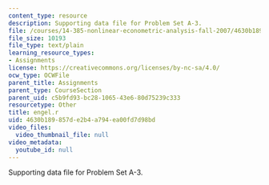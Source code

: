 ```yaml
---
content_type: resource
description: Supporting data file for Problem Set A-3.
file: /courses/14-385-nonlinear-econometric-analysis-fall-2007/4630b189857de2b4a794ea00fd7d98bd_engel.r
file_size: 10193
file_type: text/plain
learning_resource_types:
- Assignments
license: https://creativecommons.org/licenses/by-nc-sa/4.0/
ocw_type: OCWFile
parent_title: Assignments
parent_type: CourseSection
parent_uid: c5b9fd93-bc28-1065-43e6-80d75239c333
resourcetype: Other
title: engel.r
uid: 4630b189-857d-e2b4-a794-ea00fd7d98bd
video_files:
  video_thumbnail_file: null
video_metadata:
  youtube_id: null
---
```

Supporting data file for Problem Set A-3.